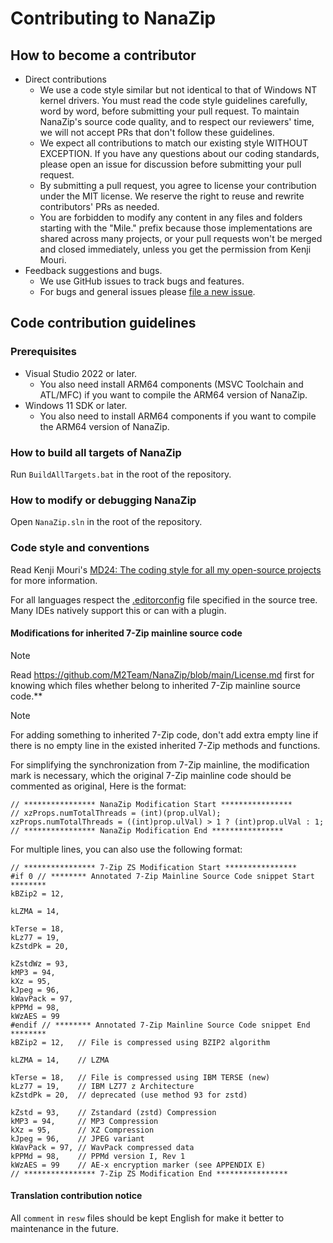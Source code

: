 ﻿# Contributing to NanaZip

## How to become a contributor

- Direct contributions
  - We use a code style similar but not identical to that of Windows NT kernel
    drivers. You must read the code style guidelines carefully, word by word,
    before submitting your pull request. To maintain NanaZip's source code
    quality, and to respect our reviewers' time, we will not accept PRs that
    don't follow these guidelines.
  - We expect all contributions to match our existing style WITHOUT EXCEPTION.
    If you have any questions about our coding standards, please open an issue
    for discussion before submitting your pull request.
  - By submitting a pull request, you agree to license your contribution under
    the MIT license. We reserve the right to reuse and rewrite contributors' PRs
    as needed.
  - You are forbidden to modify any content in any files and folders starting
    with the "Mile." prefix because those implementations are shared across many
    projects, or your pull requests won't be merged and closed immediately,
    unless you get the permission from Kenji Mouri.
- Feedback suggestions and bugs.
  - We use GitHub issues to track bugs and features.
  - For bugs and general issues please 
    [file a new issue](https://github.com/M2Team/NanaZip/issues/new).

## Code contribution guidelines

### Prerequisites

- Visual Studio 2022 or later.
  - You also need install ARM64 components (MSVC Toolchain and ATL/MFC) if you
    want to compile the ARM64 version of NanaZip.
- Windows 11 SDK or later.
  - You also need to install ARM64 components if you want to compile the ARM64
    version of NanaZip.

### How to build all targets of NanaZip

Run `BuildAllTargets.bat` in the root of the repository.

### How to modify or debugging NanaZip

Open `NanaZip.sln` in the root of the repository.

### Code style and conventions

Read Kenji Mouri's [MD24: The coding style for all my open-source projects] for
more information.

[MD24: The coding style for all my open-source projects]: https://github.com/MouriNaruto/MouriDocs/tree/main/docs/24

For all languages respect the [.editorconfig](https://editorconfig.org/) file 
specified in the source tree. Many IDEs natively support this or can with a 
plugin.

#### Modifications for inherited 7-Zip mainline source code

> [!NOTE]
> Read https://github.com/M2Team/NanaZip/blob/main/License.md first for knowing
> which files whether belong to inherited 7-Zip mainline source code.**

> [!NOTE]
> For adding something to inherited 7-Zip code, don't add extra empty line if
> there is no empty line in the existed inherited 7-Zip methods and functions.

For simplifying the synchronization from 7-Zip mainline, the modification mark
is necessary, which the original 7-Zip mainline code should be commented as
original, Here is the format:

```
// **************** NanaZip Modification Start **************** 
// xzProps.numTotalThreads = (int)(prop.ulVal); 
xzProps.numTotalThreads = ((int)prop.ulVal) > 1 ? (int)prop.ulVal : 1; 
// **************** NanaZip Modification End **************** 
```

For multiple lines, you can also use the following format:

```
// **************** 7-Zip ZS Modification Start ****************
#if 0 // ******** Annotated 7-Zip Mainline Source Code snippet Start ********
kBZip2 = 12,

kLZMA = 14,

kTerse = 18,
kLz77 = 19,
kZstdPk = 20,

kZstdWz = 93,
kMP3 = 94,
kXz = 95,
kJpeg = 96,
kWavPack = 97,
kPPMd = 98,
kWzAES = 99
#endif // ******** Annotated 7-Zip Mainline Source Code snippet End ********
kBZip2 = 12,   // File is compressed using BZIP2 algorithm

kLZMA = 14,    // LZMA

kTerse = 18,   // File is compressed using IBM TERSE (new)
kLz77 = 19,    // IBM LZ77 z Architecture
kZstdPk = 20,  // deprecated (use method 93 for zstd)

kZstd = 93,    // Zstandard (zstd) Compression
kMP3 = 94,     // MP3 Compression
kXz = 95,      // XZ Compression
kJpeg = 96,    // JPEG variant
kWavPack = 97, // WavPack compressed data
kPPMd = 98,    // PPMd version I, Rev 1
kWzAES = 99    // AE-x encryption marker (see APPENDIX E)
// **************** 7-Zip ZS Modification End ****************
```

#### Translation contribution notice

All `comment` in `resw` files should be kept English for make it better to 
maintenance in the future.
